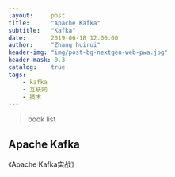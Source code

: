 ```yaml
---
layout:     post
title:      "Apache Kafka"
subtitle:   "Kafka"
date:       2019-06-18 12:00:00
author:     "Zhang huirui"
header-img: "img/post-bg-nextgen-web-pwa.jpg"
header-mask: 0.3
catalog:    true
tags:
    - kafka
    - 互联网
    - 技术
---
```


> book list

## Apache Kafka

《Apache Kafka实战》
